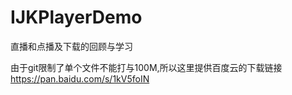 # IJKPlayerDemo
直播和点播及下载的回顾与学习

由于git限制了单个文件不能打与100M,所以这里提供百度云的下载链接
https://pan.baidu.com/s/1kV5foIN
